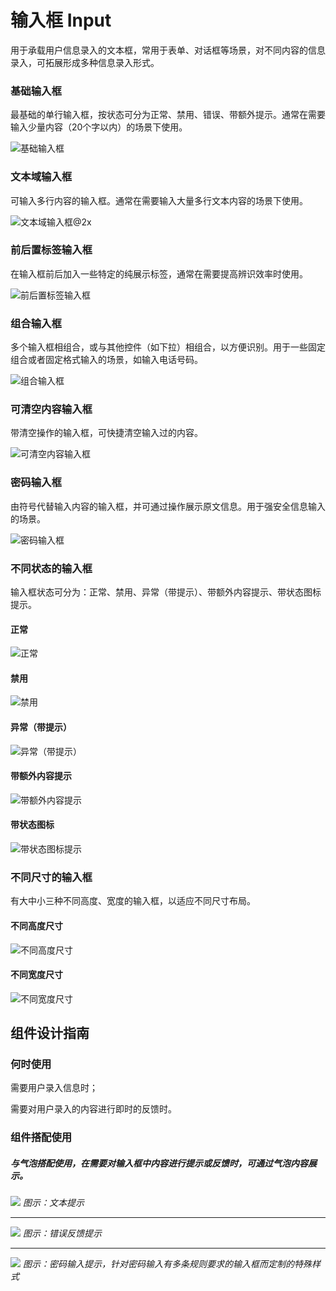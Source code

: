 # 输入框 Input

用于承载用户信息录入的文本框，常用于表单、对话框等场景，对不同内容的信息录入，可拓展形成多种信息录入形式。




### 基础输入框

最基础的单行输入框，按状态可分为正常、禁用、错误、带额外提示。通常在需要输入少量内容（20个字以内）的场景下使用。

![基础输入框](https://tdesign.gtimg.com/site/design/images/基础输入框-1850861.jpg)



### 文本域输入框

可输入多行内容的输入框。通常在需要输入大量多行文本内容的场景下使用。

![文本域输入框@2x](https://tdesign.gtimg.com/site/design/images/文本域输入框@2x-1850868.jpg)



### 前后置标签输入框

在输入框前后加入一些特定的纯展示标签，通常在需要提高辨识效率时使用。


![前后置标签输入框](https://tdesign.gtimg.com/site/design/images/前后置标签输入框-1850875.jpg)



### 组合输入框

多个输入框相组合，或与其他控件（如下拉）相组合，以方便识别。用于一些固定组合或者固定格式输入的场景，如输入电话号码。


![组合输入框](https://tdesign.gtimg.com/site/design/images/组合输入框-1850883.jpg)



### 可清空内容输入框

带清空操作的输入框，可快捷清空输入过的内容。

![可清空内容输入框](https://tdesign.gtimg.com/site/design/images/可清空内容输入框-1850892.jpg)



### 密码输入框

由符号代替输入内容的输入框，并可通过操作展示原文信息。用于强安全信息输入的场景。

![密码输入框](https://tdesign.gtimg.com/site/design/images/密码输入框-1850899.jpg)

### 不同状态的输入框

输入框状态可分为：正常、禁用、异常（带提示）、带额外内容提示、带状态图标提示。

#### 正常

![正常](https://tdesign.gtimg.com/site/design/images/正常-1850934.jpg)

#### 禁用

![禁用](https://tdesign.gtimg.com/site/design/images/禁用-1850939.jpg)

#### 异常（带提示）

![异常（带提示）](https://tdesign.gtimg.com/site/design/images/异常（带提示）-1850945.jpg)

#### 带额外内容提示

![带额外内容提示](https://tdesign.gtimg.com/site/design/images/带额外内容提示-1850955.jpg)

#### 带状态图标

![带状态图标提示](https://tdesign.gtimg.com/site/design/images/带状态图标提示-1850962.jpg)

### 不同尺寸的输入框
有大中小三种不同高度、宽度的输入框，以适应不同尺寸布局。

#### 不同高度尺寸

![不同高度尺寸](https://tdesign.gtimg.com/site/design/images/不同高度尺寸-1850909.jpg)


#### 不同宽度尺寸
![不同宽度尺寸](https://tdesign.gtimg.com/site/design/images/不同宽度尺寸-1850915.jpg)



## 组件设计指南

### 何时使用

需要用户录入信息时；

需要对用户录入的内容进行即时的反馈时。



### 组件搭配使用


##### 与气泡搭配使用，在需要对输入框中内容进行提示或反馈时，可通过气泡内容展示。

<img src="https://oteam-tdesign-1258344706.cos.ap-guangzhou.myqcloud.com/site/design/input-1.png"/>
<em>图示：文本提示</em>

<hr />

<img src="https://oteam-tdesign-1258344706.cos.ap-guangzhou.myqcloud.com/site/design/input-2.png"/>
<em>图示：错误反馈提示</em>

<hr />

<img src="https://oteam-tdesign-1258344706.cos.ap-guangzhou.myqcloud.com/site/design/input-3.png"/>
<em>图示：密码输入提示，针对密码输入有多条规则要求的输入框而定制的特殊样式</em>






